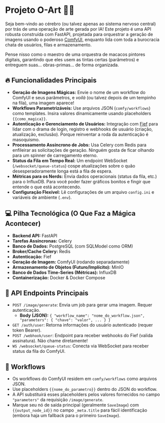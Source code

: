 # Projeto O-Art 🎨🤖

Seja bem-vindo ao cérebro (ou talvez apenas ao sistema nervoso central) por trás de uma operação de arte gerada por IA! Este projeto é uma API robusta construída com FastAPI, projetada para orquestrar a geração de imagens usando o poderoso [ComfyUI](https://github.com/comfyanonymous/ComfyUI), enquanto lida com toda a burocracia chata de usuários, filas e armazenamento.

Pense nisso como o maestro de uma orquestra de macacos pintores digitais, garantindo que eles usem as tintas certas (parâmetros) e entreguem suas... obras-primas... de forma organizada.

## 🔥 Funcionalidades Principais

* **Geração de Imagens Mágicas:** Envie o nome de um workflow do ComfyUI e seus parâmetros, e *voilà* (ou talvez depois de um tempinho na fila), uma imagem aparece!
* **Workflows Parametrizáveis:** Use arquivos JSON (`comfy/workflows`) como templates. Insira valores dinamicamente usando placeholders `{{como_magica}}`.
* **Autenticação e Gerenciamento de Usuários:** Integração com [Fief](https://www.fief.dev/) para lidar com o drama de login, registro e webhooks de usuário (criação, atualização, exclusão). Porque reinventar a roda da autenticação é masoquismo.
* **Processamento Assíncrono de Jobs:** Usa Celery com Redis para enfileirar as solicitações de geração. Ninguém gosta de ficar olhando para um spinner de carregamento eterno.
* **Status da Fila em Tempo Real:** Um endpoint WebSocket (`/websocket/queue-status`) cospe atualizações sobre o quão desesperadoramente longa está a fila de espera.
* **Métricas para os Nerds:** Envia dados operacionais (status da fila, etc.) para o InfluxDB. Para você poder fazer gráficos bonitos e fingir que entende o que está acontecendo.
* **Configuração Flexível:** Lê configurações de um arquivo `config.ini` e variáveis de ambiente (`.env`).

## 💻 Pilha Tecnológica (O Que Faz a Mágica Acontecer)

* **Backend API:** FastAPI
* **Tarefas Assíncronas:** Celery
* **Banco de Dados:** PostgreSQL (com SQLModel como ORM)
* **Broker/Cache Celery:** Redis
* **Autenticação:** Fief
* **Geração de Imagem:** ComfyUI (rodando separadamente)
* **Armazenamento de Objetos (Futuro/Implícito):** MinIO
* **Banco de Dados Time-Series (Métricas):** InfluxDB
* **Containerização:** Docker & Docker Compose

## 🚦 API Endpoints Principais

* `POST /image/generate`: Envia um job para gerar uma imagem. Requer autenticação.
    * **Body (JSON):** `{ "workflow_name": "nome_do_workflow.json", "parameters": { "chave": "valor", ... } }`
* `GET /auth/user`: Retorna informações do usuário autenticado (requer token Bearer).
* `POST /webhook/user`: Endpoint para receber webhooks do Fief (valida assinatura). Não chame diretamente!
* `WS /websocket/queue-status`: Conecta via WebSocket para receber status da fila do ComfyUI.

## 🎨 Workflows

* Os workflows do ComfyUI residem em `comfy/workflows` como arquivos JSON.
* Use placeholders `{{nome_do_parametro}}` dentro do JSON do workflow.
* A API substituirá esses placeholders pelos valores fornecidos no campo `"parameters"` da requisição `/image/generate`.
* Marque seu nó de saída principal (geralmente `SaveImage`) com `{{output_node_id}}` no campo `_meta.title` para fácil identificação (embora haja um fallback para o primeiro `SaveImage`).

